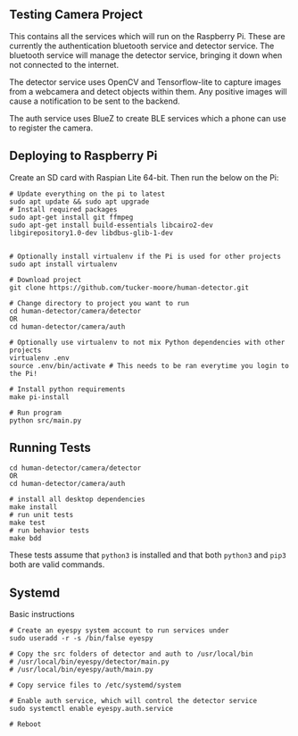 
## Testing Camera Project

This contains all the services which will run on the Raspberry Pi. These are currently the authentication bluetooth service and detector service. The bluetooth service will manage the detector service, bringing it down when not connected to the internet.

The detector service uses OpenCV and Tensorflow-lite to capture images from a webcamera and detect objects within them. Any positive images will cause a notification to be sent to the backend.

The auth service uses BlueZ to create BLE services which a phone can use to register the camera.

## Deploying to Raspberry Pi

Create an SD card with Raspian Lite 64-bit. Then run the below on the Pi:

```
# Update everything on the pi to latest
sudo apt update && sudo apt upgrade
# Install required packages
sudo apt-get install git ffmpeg
sudo apt-get install build-essentials libcairo2-dev libgirepository1.0-dev libdbus-glib-1-dev


# Optionally install virtualenv if the Pi is used for other projects
sudo apt install virtualenv

# Download project
git clone https://github.com/tucker-moore/human-detector.git

# Change directory to project you want to run
cd human-detector/camera/detector
OR
cd human-detector/camera/auth

# Optionally use virtualenv to not mix Python dependencies with other projects
virtualenv .env
source .env/bin/activate # This needs to be ran everytime you login to the Pi!

# Install python requirements
make pi-install

# Run program
python src/main.py
```

## Running Tests

```
cd human-detector/camera/detector
OR
cd human-detector/camera/auth

# install all desktop dependencies
make install
# run unit tests
make test
# run behavior tests
make bdd
```

These tests assume that `python3` is installed and that both `python3` and `pip3` both are valid commands.

## Systemd

Basic instructions

```
# Create an eyespy system account to run services under
sudo useradd -r -s /bin/false eyespy

# Copy the src folders of detector and auth to /usr/local/bin
# /usr/local/bin/eyespy/detector/main.py
# /usr/local/bin/eyespy/auth/main.py

# Copy service files to /etc/systemd/system

# Enable auth service, which will control the detector service
sudo systemctl enable eyespy.auth.service

# Reboot
```